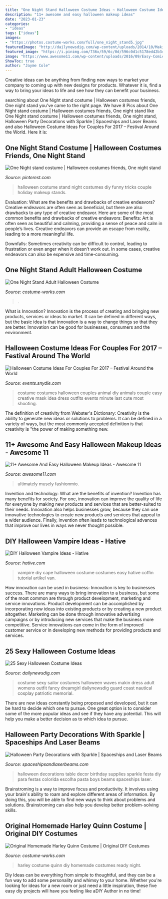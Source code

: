 ```yaml
---
title: "One Night Stand Halloween Costume Ideas ~ Halloween Costume Ideas For Couples For 2017 – Festival Around The World"
description: "11+ awesome and easy halloween makeup ideas"
date: "2023-01-23"
categories:
- "ideas"
tags: ["ideas"]
images:
- "https://photos.costume-works.com/full/one_night_stand5.jpg"
featuredImage: "http://dailynewsdig.com/wp-content/uploads/2014/10/Makin-Waves-Sailor-Costume.jpg"
featured_image: "https://i.pinimg.com/736x/59/6c/0d/596c0d1c5178ed42b34bbdafff318e40--halloween-tricks-halloween-ideas.jpg"
image: "https://www.awesome11.com/wp-content/uploads/2016/09/Easy-Comic-Girl-Makeup.jpg"
ShowToc: true
author: "Jayme Cole"
---
```



Creative ideas can be anything from finding new ways to market your company to coming up with new designs for products. Whatever it is, find a way to bring your ideas to life and see how they can benefit your business.

	

		
searching about One Night stand costume | Halloween costumes friends, One night stand you've came to the right page. We have 8 Pics about One Night stand costume | Halloween costumes friends, One night stand like One Night stand costume | Halloween costumes friends, One night stand, Halloween Party Decorations with Sparkle | Spaceships and Laser Beams and also Halloween Costume Ideas For Couples For 2017 – Festival Around the World. Here it is:
		
    
## One Night Stand Costume | Halloween Costumes Friends, One Night Stand

<img loading=lazy src="https://i.pinimg.com/736x/59/6c/0d/596c0d1c5178ed42b34bbdafff318e40--halloween-tricks-halloween-ideas.jpg" onerror="this.onerror=null;this.src='https://tse4.mm.bing.net/th?id=OIP.H6g2sBX9wkmiQwOMfd-CKQHaJ4&amp;pid=15.1';" alt="One Night stand costume | Halloween costumes friends, One night stand">

_Source: pinterest.com_

>halloween costume stand night costumes diy funny tricks couple holiday makeup stands. 

	

Evaluation: What are the benefits and drawbacks of creative endeavors?
Creative endeavors are often seen as beneficial, but there are also drawbacks to any type of creative endeavor. Here are some of the most common benefits and drawbacks of creative endeavors: 
Benefits: Art is often seen as beautiful and calming, providing a sense of peace and calm in people’s lives. Creative endeavors can provide an escape from reality, leading to a more meaningful life.

Downfalls: Sometimes creativity can be difficult to control, leading to frustration or even anger when it doesn’t work out. In some cases, creative endeavors can also be expensive and time-consuming.

    
## One Night Stand Adult Halloween Costume

<img loading=lazy src="https://photos.costume-works.com/full/one_night_stand5.jpg" onerror="this.onerror=null;this.src='https://tse1.mm.bing.net/th?id=OIP.0wwNLGSU2DjzbN3qcCdYagHaMa&amp;pid=15.1';" alt="One Night Stand Adult Halloween Costume">

_Source: costume-works.com_

>. 

	

What is Innovation?
Innovation is the process of creating and bringing new products, services or ideas to market. It can be defined in different ways, but the basic idea is that innovation is a way to change things so that they are better. Innovation can be good for businesses, consumers and the environment.

    
## Halloween Costume Ideas For Couples For 2017 – Festival Around The World

<img loading=lazy src="https://events.snydle.com/files/2017/06/Halloween-Costume-Ideas-For-Couples-27.jpg" onerror="this.onerror=null;this.src='https://tse1.mm.bing.net/th?id=OIP.nh7cRradYnCRqU4FcIS6RAHaJ3&amp;pid=15.1';" alt="Halloween Costume Ideas For Couples For 2017 – Festival Around the World">

_Source: events.snydle.com_

>costume costumes halloween couples animal diy animals couple easy creative mask idea dress outfits events minute last cute most shooting. 

	

The definition of creativity from Webster's Dictionary:
Creativity is the ability to generate new ideas or solutions to problems. It can be defined in a variety of ways, but the most commonly accepted definition is that creativity is "the power of making something new.

    
## 11+ Awesome And Easy Halloween Makeup Ideas - Awesome 11

<img loading=lazy src="https://www.awesome11.com/wp-content/uploads/2016/09/Easy-Comic-Girl-Makeup.jpg" onerror="this.onerror=null;this.src='https://tse1.mm.bing.net/th?id=OIP.WBW-3bE8gVXRMKtZTiEtXAHaHa&amp;pid=15.1';" alt="11+ Awesome And Easy Halloween Makeup Ideas - Awesome 11">

_Source: awesome11.com_

>ultimately musely fashionmio. 

	

Invention and technology: What are the benefits of invention?
Invention has many benefits for society. For one, innovation can improve the quality of life for everyone by making new products and services that are better-suited to their needs. Innovation also helps businesses grow, because they can use innovative technologies to create new products and services that appeal to a wider audience. Finally, invention often leads to technological advances that improve our lives in ways we never thought possible.

    
## DIY Halloween Vampire Ideas - Hative

<img loading=lazy src="https://hative.com/wp-content/uploads/2015/10/halloween-vampire-ideas/19-diy-halloween-vampire-ideas.jpg" onerror="this.onerror=null;this.src='https://tse4.mm.bing.net/th?id=OIP.JBw4NN9PPFACxee-gA5oxQHaKx&amp;pid=15.1';" alt="DIY Halloween Vampire Ideas - Hative">

_Source: hative.com_

>vampire diy cape halloween costume costumes easy hative coffin tutorial artikel van. 

	

How innovation can be used in business:
Innovation is key to businesses success. There are many ways to bring innovation to a business, but some of the most common are through product development, marketing and service innovations. Product development can be accomplished by incorporating new ideas into existing products or by creating a new product altogether. Marketing can be done through innovative advertising campaigns or by introducing new services that make the business more competitive. Service innovations can come in the form of improved customer service or in developing new methods for providing products and services.

    
## 25 Sexy Halloween Costume Ideas

<img loading=lazy src="http://dailynewsdig.com/wp-content/uploads/2014/10/Makin-Waves-Sailor-Costume.jpg" onerror="this.onerror=null;this.src='https://tse1.mm.bing.net/th?id=OIP.S6rOWM5Qxt1Y8_HRcn3PUQHaK0&amp;pid=15.1';" alt="25 Sexy Halloween Costume Ideas">

_Source: dailynewsdig.com_

>costume sexy sailor costumes halloween waves makin dress adult womens outfit fancy dreamgirl dailynewsdig guard coast nautical cosplay patriotic memorial. 

	

There are new ideas constantly being proposed and developed, but it can be hard to decide which one to pursue. One great option is to consider some of the more popular ideas and see if they have any potential. This will help you make a better decision as to which idea to pursue.

    
## Halloween Party Decorations With Sparkle | Spaceships And Laser Beams

<img loading=lazy src="http://spaceshipsandlaserbeams.com/wp-content/uploads/2015/09/halloween-party-supply-ideas-4900.jpg" onerror="this.onerror=null;this.src='https://tse2.mm.bing.net/th?id=OIP.r5p4n2ZzfTFwl6SINOoO8gHaLZ&amp;pid=15.1';" alt="Halloween Party Decorations with Sparkle | Spaceships and Laser Beams">

_Source: spaceshipsandlaserbeams.com_

>halloween decorations table decor birthday supplies sparkle festa diy para festas colorida escolha pasta boys beams spaceships laser. 

	

Brainstroming is a way to improve focus and productivity. It involves using your brain's ability to roam and explore different areas of information. By doing this, you will be able to find new ways to think about problems and solutions. Brainstroming can also help you develop better problem-solving skills.

    
## Original Homemade Harley Quinn Costume | Original DIY Costumes

<img loading=lazy src="https://photos.costume-works.com/full/harley_quinn4.jpg" onerror="this.onerror=null;this.src='https://tse2.mm.bing.net/th?id=OIP.UNUswXWge9EGBbZvn9AL8AHaMt&amp;pid=15.1';" alt="Original Homemade Harley Quinn Costume | Original DIY Costumes">

_Source: costume-works.com_

>harley costume quinn diy homemade costumes ready night. 

	

Diy Ideas can be everything from simple to thoughtful, and they can be a fun way to add some personality and whimsy to your home. Whether you're looking for ideas for a new room or just need a little inspiration, these five easy diy projects will have you feeling like aDIY Author in no time!

